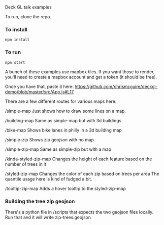 Deck GL talk examples

To run, clone the repo.

### To install

``` npm install ```

### To run

``` npm start ```

A bunch of these examples use mapbox tiles. If you want those to render, you'll
need to create a mapbox account and get a token (it should be free).

Once you have that, paste it here: https://github.com/chrismcguire/deckgl-demo/blob/master/src/App.js#L17

There are a few different routes for various maps here.

/simple-map
Just shows how to draw some lines on a map.

/building-map
Same as simple-map but with 3d buildings

/bike-map
Shows bike lanes in philly in a 3d building map

/simple-zip
Shows zip geojson with no map

/simple-zip-map
Same as simple-zip but with a map

/kinda-styled-zip-map
Changes the height of each feature based on the number of trees in it

/styled-zip-map
Changes the color of each zip based on trees per area
The quantile usage here is kind of fudged a bit.

/tooltip-zip-map
Adds a hover tooltip to the styled-zip-map

### Building the tree zip geojson
There's a python file in /scripts that expects the two geojson files locally.
Run that and it will write zip-trees.geojson
